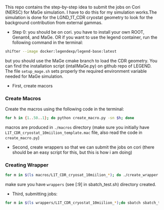 This repo contains the step-by-step idea to submit the jobs on Cori (NERSC) for MaGe simulation. I have to do this for my simulation works.The simulation is done for the LGND_1T_CDR cryostat geometry to look for the background contribution from external gammas.

* Step 0: you should be on cori. you have to install your own ROOT, Genant4, and MaGe. OR if you want to use the legend container, run the following command in the terminal:
```sh
shifter --image docker:legendexp/legend-base:latest
```
but you should use the MaGe cmake branch to load the CDR geometry. You can find the installation script (intallMaGe.py) on github repo of LEGEND.
The file `setup_mage.sh` sets properly the required environment variable needed for MaGe simulation.
* First, create macors
### Create Macros
Create the macros using the following code in the terminal:
```sh
for h in {1..50..1}; do python create_macro.py -sn $h; done
```
macros are produced in `./macros` directory (make sure you initially have `L1T_CDR_cryostat_10miilion_template.mac` file, also read the code in `create_macro.py`)

* Second, create wrappers so that we can submit the jobs on cori (there should be an easy script for this, but this is how i am doing)

### Creating Wrapper
```sh
for m in $(ls macros/L1T_CDR_cryosat_10miilion_*); do ./create_wrapper.sh $m;done
```
make sure you have `wrappers` (see [:9] in sbatch_test.sh) directory created.

* Third, submitting jobs:
```sh
for m in $(ls wrappers/L1T_CDR_cryostat_10miilion_*);do sbatch sbatch_test.sh $m;done
```